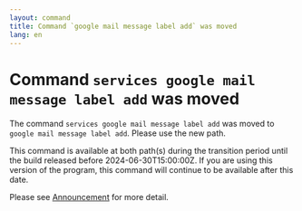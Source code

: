 ```yaml
---
layout: command
title: Command `google mail message label add` was moved
lang: en
---
```


# Command `services google mail message label add` was moved

The command `services google mail message label add` was moved to `google mail message label add`. Please use the new path.

This command is available at both path(s) during the transition period until the build released before 2024-06-30T15:00:00Z. If you are using this version of the program, this command will continue to be available after this date.

Please see [Announcement](https://github.com/watermint/toolbox/discussions/797) for more detail.



